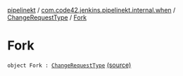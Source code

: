 [pipelinekt](../../index.md) / [com.code42.jenkins.pipelinekt.internal.when](../index.md) / [ChangeRequestType](index.md) / [Fork](./-fork.md)

# Fork

`object Fork : `[`ChangeRequestType`](index.md) [(source)](https://github.com/code42/pipelinekt/tree/master/internal/src/main/kotlin/com/code42/jenkins/pipelinekt/internal/when/ChangeRequestType.kt#L7)